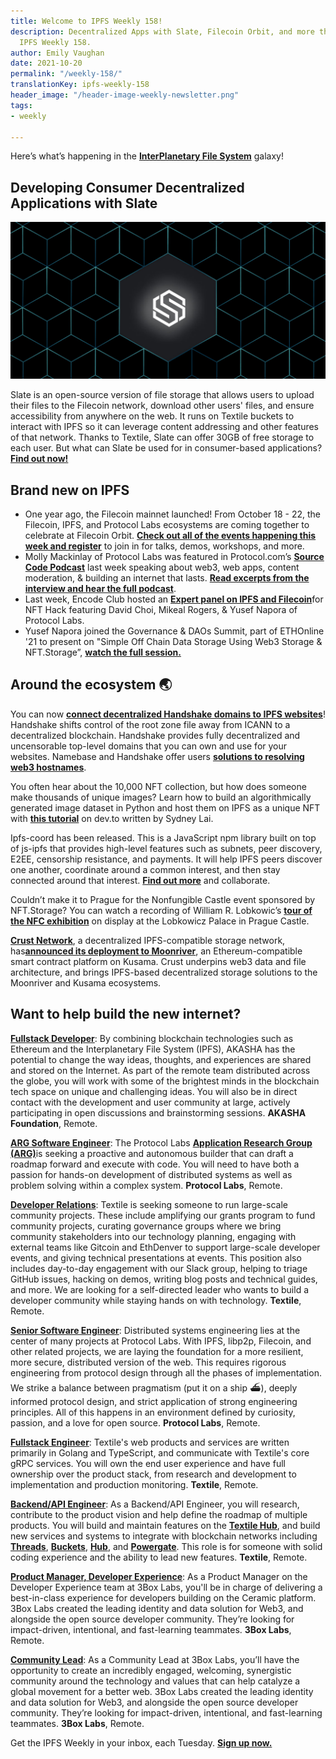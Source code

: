 ```yaml
---
title: Welcome to IPFS Weekly 158!
description: Decentralized Apps with Slate, Filecoin Orbit, and more this week in
  IPFS Weekly 158.
author: Emily Vaughan
date: 2021-10-20
permalink: "/weekly-158/"
translationKey: ipfs-weekly-158
header_image: "/header-image-weekly-newsletter.png"
tags:
- weekly

---
```

Here’s what’s happening in the [**InterPlanetary File System**](https://ipfs.io/) galaxy!

## Developing Consumer Decentralized Applications with Slate

![](../assets/slate-textile.jpg)

Slate is an open-source version of file storage that allows users to upload their files to the Filecoin network, download other users' files, and ensure accessibility from anywhere on the web. It runs on Textile buckets to interact with IPFS so it can leverage content addressing and other features of that network. Thanks to Textile, Slate can offer 30GB of free storage to each user. But what can Slate be used for in consumer-based applications? [**Find out now!**](https://blog.ipfs.io/developing-consumer-decentralized-applications-with-textile-slate/)

## **Brand new on IPFS**

* One year ago, the Filecoin mainnet launched! From October 18 - 22, the Filecoin, IPFS, and Protocol Labs ecosystems are coming together to celebrate at Filecoin Orbit. [**Check out all of the events happening this week and register**](https://orbit.filecion.io/) to join in for talks, demos, workshops, and more.
* Molly Mackinlay of Protocol Labs was featured in Protocol.com’s [**Source Code Podcast**](https://www.protocol.com/tag/source-code-podcast) last week speaking about web3, web apps, content moderation, & building an internet that lasts. [**Read excerpts from the interview and hear the full podcast**](https://www.protocol.com/ipfs-new-internet).
* Last week, Encode Club hosted an [**Expert panel on IPFS and Filecoin**](https://www.youtube.com/watch?v=lm65mZAa984)for NFT Hack featuring David Choi, Mikeal Rogers, & Yusef Napora of Protocol Labs.
* Yusef Napora joined the Governance & DAOs Summit, part of ETHOnline '21 to present on "Simple Off Chain Data Storage Using Web3 Storage & NFT.Storage”, [**watch the full session.**](https://www.youtube.com/watch?v=EDtMXrx7UmE)

## Around the ecosystem 🌏

You can now [**connect decentralized Handshake domains to IPFS websites**](https://docs.ipfs.io/how-to/websites-on-ipfs/link-a-domain/#handshake)! Handshake shifts control of the root zone file away from ICANN to a decentralized blockchain. Handshake provides fully decentralized and uncensorable top-level domains that you can own and use for your websites. Namebase and Handshake offer users [**solutions to resolving web3 hostnames**](https://blog.ipfs.io/decentralizing-the-internet-s-root/).  
  
You often hear about the 10,000 NFT collection, but how does someone make thousands of unique images? Learn how to build an algorithmically generated image dataset in Python and host them on IPFS as a unique NFT with [**this tutorial**](https://dev.to/sydneylai/create-and-host-nfts-with-25-lines-of-code-4l4e) on dev.to written by Sydney Lai.  
  
Ipfs-coord has been released. This is a JavaScript npm library built on top of js-ipfs that provides high-level features such as subnets, peer discovery, E2EE, censorship resistance, and payments. It will help IPFS peers discover one another, coordinate around a common interest, and then stay connected around that interest. [**Find out more**](https://www.npmjs.com/package/ipfs-coord) and collaborate.  
  
Couldn’t make it to Prague for the Nonfungible Castle event sponsored by NFT.Storage? You can watch a recording of William R. Lobkowic’s [**tour of the NFC exhibition**](https://twitter.com/i/broadcasts/1MYxNnrdkabxw) on display at the Lobkowicz Palace in Prague Castle.  
  
[**Crust Network**](https://crust.network/), a decentralized IPFS-compatible storage network, has[**announced its deployment to Moonriver**](https://medium.com/crustnetwork/crust-network-integrates-with-moonriver-to-bring-web3-ipfs-storage-to-the-kusama-ecosystem-b73d934293bf), an Ethereum-compatible smart contract platform on Kusama. Crust underpins web3 data and file architecture, and brings IPFS-based decentralized storage solutions to the Moonriver and Kusama ecosystems.

## Want to help build the new internet?

[**Fullstack Developer**](https://weworkremotely.com/remote-jobs/akasha-foundation-fullstack-developer): By combining blockchain technologies such as Ethereum and the Interplanetary File System (IPFS), AKASHA has the potential to change the way ideas, thoughts, and experiences are shared and stored on the Internet. As part of the remote team distributed across the globe, you will work with some of the brightest minds in the blockchain tech space on unique and challenging ideas. You will also be in direct contact with the development and user community at large, actively participating in open discussions and brainstorming sessions. **AKASHA Foundation**, Remote.

[**ARG Software Engineer**](https://arg.protocol.ai/job-software-engineer): The Protocol Labs [**Application Research Group (ARG)**](https://arg.protocol.ai/)is seeking a proactive and autonomous builder that can draft a roadmap forward and execute with code. You will need to have both a passion for hands-on development of distributed systems as well as problem solving within a complex system. **Protocol Labs**, Remote.

[**Developer Relations**](https://boards.greenhouse.io/textileio/jobs/4075619004): Textile is seeking someone to run large-scale community projects. These include amplifying our grants program to fund community projects, curating governance groups where we bring community stakeholders into our technology planning, engaging with external teams like Gitcoin and EthDenver to support large-scale developer events, and giving technical presentations at events. This position also includes day-to-day engagement with our Slack group, helping to triage GitHub issues, hacking on demos, writing blog posts and technical guides, and more. We are looking for a self-directed leader who wants to build a developer community while staying hands on with technology. **Textile**, Remote.

[**Senior Software Engineer**](https://jobs.lever.co/protocol/3490e571-4d47-487e-a47f-b02f08668290): Distributed systems engineering lies at the center of many projects at Protocol Labs. With IPFS, libp2p, Filecoin, and other related projects, we are laying the foundation for a more resilient, more secure, distributed version of the web. This requires rigorous engineering from protocol design through all the phases of implementation. We strike a balance between pragmatism (put it on a ship :ferry:), deeply informed protocol design, and strict application of strong engineering principles. All of this happens in an environment defined by curiosity, passion, and a love for open source. **Protocol Labs**, Remote.

[**Fullstack Engineer**](https://boards.greenhouse.io/textileio/jobs/4017984004): Textile's web products and services are written primarily in Golang and TypeScript, and communicate with Textile's core gRPC services. You will own the end user experience and have full ownership over the product stack, from research and development to implementation and production monitoring. **Textile**, Remote.

[**Backend/API Engineer**](https://boards.greenhouse.io/textileio/jobs/4017981004): As a Backend/API Engineer, you will research, contribute to the product vision and help define the roadmap of multiple products. You will build and maintain features on the [**Textile Hub**](https://github.com/textileio/textile), and build new services and systems to integrate with blockchain networks including [**Threads**](https://github.com/textileio/go-threads), [**Buckets**](https://github.com/textileio/go-buckets), [**Hub**](https://github.com/textileio/textile), and [**Powergate**](https://github.com/textileio/powergate). This role is for someone with solid coding experience and the ability to lead new features. **Textile**, Remote.

[**Product Manager, Developer Experience**](https://jobs.lever.co/3box/68e3cf44-5ee8-4b2a-b872-bca815bf5caf): As a Product Manager on the Developer Experience team at 3Box Labs, you'll be in charge of delivering a best-in-class experience for developers building on the Ceramic platform. 3Box Labs created the leading identity and data solution for Web3, and alongside the open source developer community. They’re looking for impact-driven, intentional, and fast-learning teammates. **3Box Labs**, Remote.

[**Community Lead**](https://jobs.lever.co/3box/cac4d9b2-4822-4c91-99b8-16c5d3dd75b6): As a Community Lead at 3Box Labs, you’ll have the opportunity to create an incredibly engaged, welcoming, synergistic community around the technology and values that can help catalyze a global movement for a better web. 3Box Labs created the leading identity and data solution for Web3, and alongside the open source developer community. They’re looking for impact-driven, intentional, and fast-learning teammates. **3Box Labs**, Remote.

Get the IPFS Weekly in your inbox, each Tuesday. [**Sign up now.**](https://ipfs.us4.list-manage.com/subscribe?u=25473244c7d18b897f5a1ff6b&id=cad54b2230)